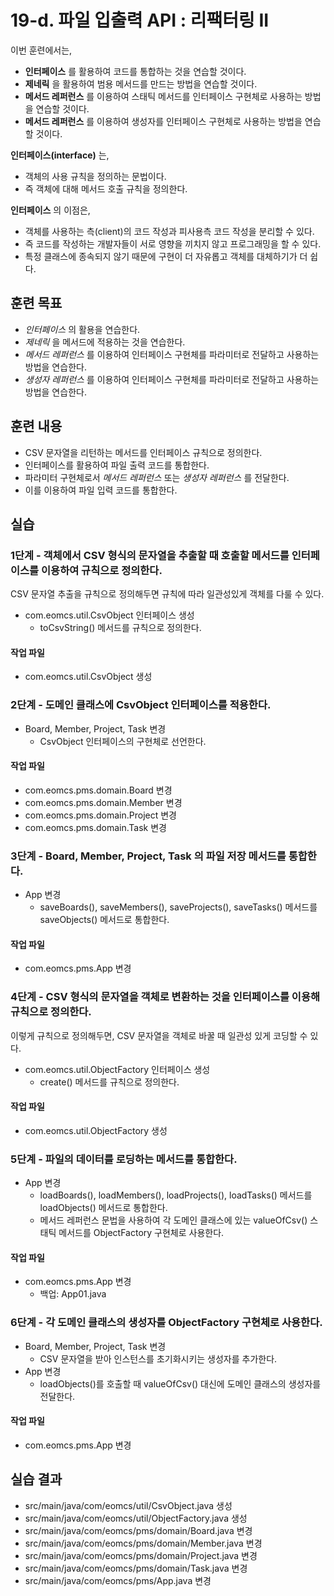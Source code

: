 # 19-d. 파일 입출력 API : 리팩터링 II

이번 훈련에서는,
- **인터페이스** 를 활용하여 코드를 통합하는 것을 연습할 것이다.
- **제네릭** 을 활용하여 범용 메서드를 만드는 방법을 연습할 것이다.
- **메서드 레퍼런스** 를 이용하여 스태틱 메서드를  인터페이스 구현체로 사용하는 방법을 연습할 것이다.
- **메서드 레퍼런스** 를 이용하여 생성자를 인터페이스 구현체로 사용하는 방법을 연습할 것이다.

**인터페이스(interface)** 는,
- 객체의 사용 규칙을 정의하는 문법이다.
- 즉 객체에 대해 메서드 호출 규칙을 정의한다.

**인터페이스** 의 이점은,
- 객체를 사용하는 측(client)의 코드 작성과 피사용측 코드 작성을 분리할 수 있다.
- 즉 코드를 작성하는 개발자들이 서로 영향을 끼치지 않고 프로그래밍을 할 수 있다.  
- 특정 클래스에 종속되지 않기 때문에 구현이 더 자유롭고 객체를 대체하기가 더 쉽다.


## 훈련 목표
- *인터페이스* 의 활용을 연습한다.
- *제네릭* 을 메서드에 적용하는 것을 연습한다.
- *메서드 레퍼런스* 를 이용하여 인터페이스 구현체를 파라미터로 전달하고 사용하는 방법을 연습한다.
- *생성자 레퍼런스* 를 이용하여 인터페이스 구현체를 파라미터로 전달하고 사용하는 방법을 연습한다.

## 훈련 내용
- CSV 문자열을 리턴하는 메서드를 인터페이스 규칙으로 정의한다.
- 인터페이스를 활용하여 파일 출력 코드를 통합한다.
- 파라미터 구현체로서 *메서드 레퍼런스* 또는 *생성자 레퍼런스* 를 전달한다.
- 이를 이용하여 파일 입력 코드를 통합한다.


## 실습

### 1단계 - 객체에서 CSV 형식의 문자열을 추출할 때 호출할 메서드를 인터페이스를 이용하여 규칙으로 정의한다.

CSV 문자열 추출을 규칙으로 정의해두면 규칙에 따라 일관성있게 객체를 다룰 수 있다.

- com.eomcs.util.CsvObject 인터페이스 생성
  - toCsvString() 메서드를 규칙으로 정의한다.

#### 작업 파일
- com.eomcs.util.CsvObject 생성


### 2단계 - 도메인 클래스에 CsvObject 인터페이스를 적용한다.

- Board, Member, Project, Task 변경
  - CsvObject 인터페이스의 구현체로 선언한다.

#### 작업 파일
- com.eomcs.pms.domain.Board 변경
- com.eomcs.pms.domain.Member 변경
- com.eomcs.pms.domain.Project 변경
- com.eomcs.pms.domain.Task 변경

### 3단계 - Board, Member, Project, Task 의 파일 저장 메서드를 통합한다.

- App 변경
  - saveBoards(), saveMembers(), saveProjects(), saveTasks() 메서드를
    saveObjects() 메서드로 통합한다.

#### 작업 파일
- com.eomcs.pms.App 변경

### 4단계 - CSV 형식의 문자열을 객체로 변환하는 것을 인터페이스를 이용해 규칙으로 정의한다.

이렇게 규칙으로 정의해두면,
CSV 문자열을 객체로 바꿀 때 일관성 있게 코딩할 수 있다.

- com.eomcs.util.ObjectFactory 인터페이스 생성
  - create() 메서드를 규칙으로 정의한다.

#### 작업 파일
- com.eomcs.util.ObjectFactory 생성

### 5단계 - 파일의 데이터를 로딩하는 메서드를 통합한다.

- App 변경
  - loadBoards(), loadMembers(), loadProjects(), loadTasks() 메서드를
    loadObjects() 메서드로 통합한다.
  - 메서드 레퍼런스 문법을 사용하여 각 도메인 클래스에 있는 valueOfCsv() 스태틱 메서드를 ObjectFactory 구현체로 사용한다.

#### 작업 파일
- com.eomcs.pms.App 변경
  - 백업: App01.java

### 6단계 - 각 도메인 클래스의 생성자를 ObjectFactory 구현체로 사용한다.

- Board, Member, Project, Task 변경
  - CSV 문자열을 받아 인스턴스를 초기화시키는 생성자를 추가한다.
- App 변경
  - loadObjects()를 호출할 때 valueOfCsv() 대신에 도메인 클래스의 생성자를 전달한다.

#### 작업 파일
- com.eomcs.pms.App 변경


## 실습 결과
- src/main/java/com/eomcs/util/CsvObject.java 생성
- src/main/java/com/eomcs/util/ObjectFactory.java 생성
- src/main/java/com/eomcs/pms/domain/Board.java 변경
- src/main/java/com/eomcs/pms/domain/Member.java 변경
- src/main/java/com/eomcs/pms/domain/Project.java 변경
- src/main/java/com/eomcs/pms/domain/Task.java 변경
- src/main/java/com/eomcs/pms/App.java 변경
